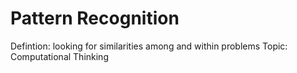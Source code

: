 # Pattern Recognition

Defintion: looking for similarities among and within problems
Topic: Computational Thinking